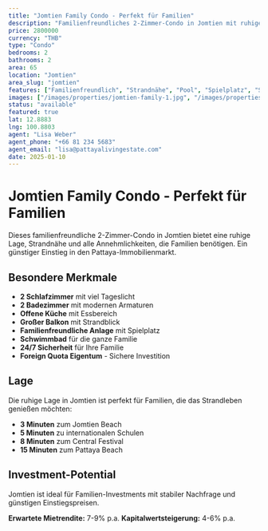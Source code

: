 ```yaml
---
title: "Jomtien Family Condo - Perfekt für Familien"
description: "Familienfreundliches 2-Zimmer-Condo in Jomtien mit ruhiger Lage, Strandnähe und allen Annehmlichkeiten für Familien. Günstiger Einstieg in den Pattaya-Markt."
price: 2800000
currency: "THB"
type: "Condo"
bedrooms: 2
bathrooms: 2
area: 65
location: "Jomtien"
area_slug: "jomtien"
features: ["Familienfreundlich", "Strandnähe", "Pool", "Spielplatz", "Sicherheit", "Foreign Quota", "Günstig"]
images: ["/images/properties/jomtien-family-1.jpg", "/images/properties/jomtien-family-2.jpg"]
status: "available"
featured: true
lat: 12.8883
lng: 100.8803
agent: "Lisa Weber"
agent_phone: "+66 81 234 5683"
agent_email: "lisa@pattayalivingestate.com"
date: 2025-01-10
---
```


# Jomtien Family Condo - Perfekt für Familien

Dieses familienfreundliche 2-Zimmer-Condo in Jomtien bietet eine ruhige Lage, Strandnähe und alle Annehmlichkeiten, die Familien benötigen. Ein günstiger Einstieg in den Pattaya-Immobilienmarkt.

## Besondere Merkmale

- **2 Schlafzimmer** mit viel Tageslicht
- **2 Badezimmer** mit modernen Armaturen
- **Offene Küche** mit Essbereich
- **Großer Balkon** mit Strandblick
- **Familienfreundliche Anlage** mit Spielplatz
- **Schwimmbad** für die ganze Familie
- **24/7 Sicherheit** für Ihre Familie
- **Foreign Quota Eigentum** - Sichere Investition

## Lage

Die ruhige Lage in Jomtien ist perfekt für Familien, die das Strandleben genießen möchten:

- **3 Minuten** zum Jomtien Beach
- **5 Minuten** zu internationalen Schulen
- **8 Minuten** zum Central Festival
- **15 Minuten** zum Pattaya Beach

## Investment-Potential

Jomtien ist ideal für Familien-Investments mit stabiler Nachfrage und günstigen Einstiegspreisen.

**Erwartete Mietrendite:** 7-9% p.a.
**Kapitalwertsteigerung:** 4-6% p.a.
